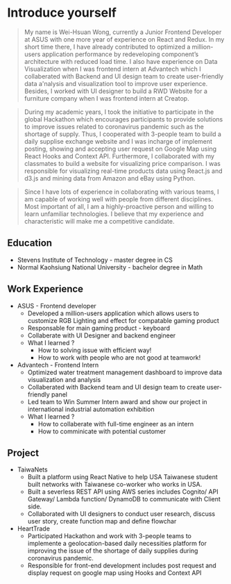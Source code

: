 # Introduce yourself

> My name is Wei-Hsuan Wong, currently a Junior Frontend Developer at ASUS with one more year of experience on React and Redux. In my short time there, I have already contributed to optimized a million-users application performance by redeveloping component’s architecture with reduced load time. I also have experience on Data Visualization when I was frontend intern at Advantech which I collaberated with Backend and UI design team to create user-friendly data a'nalysis and visualization tool to improve user experience. Besides, I worked with UI designer to build a RWD Website for a furniture company when I was frontend intern at Creatop.

> During my academic years, I took the initiative to participate in the global Hackathon which encourages participants to provide solutions to improve issues related to coronavirus pandemic such as the shortage of supply. Thus, I cooperated with 3-people team to build a daily supplise exchange website and I was incharge of implement posting, showing and accepting user request on Google Map using React Hooks and Context API. Furthermore, I collaborated with my classmates to build a website for visualizing price comparison. I was responsible for visualizing real-time products data using React.js and d3.js and mining data from Amazon and eBay using Python.

> Since I have lots of experience in collaborating with various teams, I am capable of working well with people from different disciplines. Most important of all, I am a highly-proactive person and willing to learn unfamiliar technologies. I believe that my experience and characteristic will make me a competitive candidate.

## Education

- Stevens Institute of Technology - master degree in CS
- Normal Kaohsiung National University - bachelor degree in Math

## Work Experience

- ASUS - Frontend developer
  - Developed a million-users application which allows users to customize RGB Lighting and effect for compatable gaming product
  - Responsable for main gaming product - keyboard
  - Collaberate with UI Designer and backend engineer
  - What I learned ?
    - How to solving issue with efficient way!
    - How to work with people who are not good at teamwork!
- Advantech - Frontend Intern
  - Optimized water treatment management dashboard to improve data visualization and analysis
  - Collaberated with Backend team and UI design team to create user-friendly panel
  - Led team to Win Summer Intern award and show our project in international industrial automation exhibition
  - What I learned ?
    - How to collaberate with full-time engineer as an intern
    - How to comminicate with potential customer

## Project

- TaiwaNets
  - Built a platform using React Native to help USA Taiwanese student built networks with Taiwanese co-worker who works in USA.
  - Built a severless REST API using AWS series includes Cognito/ API Gateway/ Lambda function/ DynamoDB to communicate with Client side.
  - Collaborated with UI designers to conduct user research, discuss user story, create function map and define flowchar
- HeartTrade
  - Participated Hackathon and work with 3-people teams to implemente a geolocation-based daily necessities platform for improving the issue of the shortage of daily supplies during coronavirus pandemic.
  - Responsible for front-end development includes post request and display request on google map using Hooks and Context API
